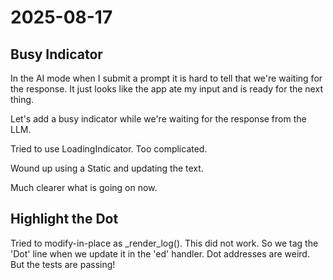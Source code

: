 # 2025-08-17

## Busy Indicator

In the AI mode when I submit a prompt it is hard to tell
that we're waiting for the response. It just looks like
the app ate my input and is ready for the next thing.

Let's add a busy indicator while we're waiting for the
response from the LLM.

Tried to use LoadingIndicator. Too complicated.

Wound up using a Static and updating the text.

Much clearer what is going on now.

## Highlight the Dot

Tried to modify-in-place as _render_log(). This did not work.
So we tag the 'Dot' line when we update it in the 'ed' handler.
Dot addresses are weird. But the tests are passing!